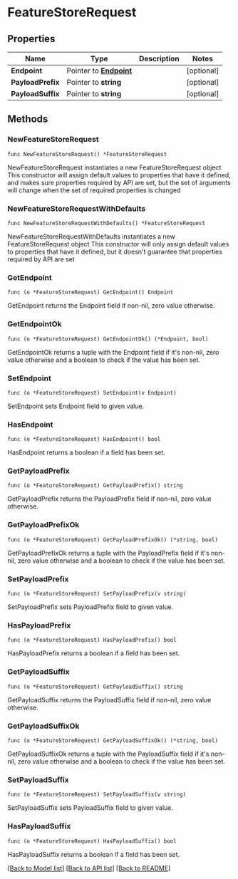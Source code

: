 # FeatureStoreRequest

## Properties

Name | Type | Description | Notes
------------ | ------------- | ------------- | -------------
**Endpoint** | Pointer to [**Endpoint**](Endpoint.md) |  | [optional] 
**PayloadPrefix** | Pointer to **string** |  | [optional] 
**PayloadSuffix** | Pointer to **string** |  | [optional] 

## Methods

### NewFeatureStoreRequest

`func NewFeatureStoreRequest() *FeatureStoreRequest`

NewFeatureStoreRequest instantiates a new FeatureStoreRequest object
This constructor will assign default values to properties that have it defined,
and makes sure properties required by API are set, but the set of arguments
will change when the set of required properties is changed

### NewFeatureStoreRequestWithDefaults

`func NewFeatureStoreRequestWithDefaults() *FeatureStoreRequest`

NewFeatureStoreRequestWithDefaults instantiates a new FeatureStoreRequest object
This constructor will only assign default values to properties that have it defined,
but it doesn't guarantee that properties required by API are set

### GetEndpoint

`func (o *FeatureStoreRequest) GetEndpoint() Endpoint`

GetEndpoint returns the Endpoint field if non-nil, zero value otherwise.

### GetEndpointOk

`func (o *FeatureStoreRequest) GetEndpointOk() (*Endpoint, bool)`

GetEndpointOk returns a tuple with the Endpoint field if it's non-nil, zero value otherwise
and a boolean to check if the value has been set.

### SetEndpoint

`func (o *FeatureStoreRequest) SetEndpoint(v Endpoint)`

SetEndpoint sets Endpoint field to given value.

### HasEndpoint

`func (o *FeatureStoreRequest) HasEndpoint() bool`

HasEndpoint returns a boolean if a field has been set.

### GetPayloadPrefix

`func (o *FeatureStoreRequest) GetPayloadPrefix() string`

GetPayloadPrefix returns the PayloadPrefix field if non-nil, zero value otherwise.

### GetPayloadPrefixOk

`func (o *FeatureStoreRequest) GetPayloadPrefixOk() (*string, bool)`

GetPayloadPrefixOk returns a tuple with the PayloadPrefix field if it's non-nil, zero value otherwise
and a boolean to check if the value has been set.

### SetPayloadPrefix

`func (o *FeatureStoreRequest) SetPayloadPrefix(v string)`

SetPayloadPrefix sets PayloadPrefix field to given value.

### HasPayloadPrefix

`func (o *FeatureStoreRequest) HasPayloadPrefix() bool`

HasPayloadPrefix returns a boolean if a field has been set.

### GetPayloadSuffix

`func (o *FeatureStoreRequest) GetPayloadSuffix() string`

GetPayloadSuffix returns the PayloadSuffix field if non-nil, zero value otherwise.

### GetPayloadSuffixOk

`func (o *FeatureStoreRequest) GetPayloadSuffixOk() (*string, bool)`

GetPayloadSuffixOk returns a tuple with the PayloadSuffix field if it's non-nil, zero value otherwise
and a boolean to check if the value has been set.

### SetPayloadSuffix

`func (o *FeatureStoreRequest) SetPayloadSuffix(v string)`

SetPayloadSuffix sets PayloadSuffix field to given value.

### HasPayloadSuffix

`func (o *FeatureStoreRequest) HasPayloadSuffix() bool`

HasPayloadSuffix returns a boolean if a field has been set.


[[Back to Model list]](../README.md#documentation-for-models) [[Back to API list]](../README.md#documentation-for-api-endpoints) [[Back to README]](../README.md)


